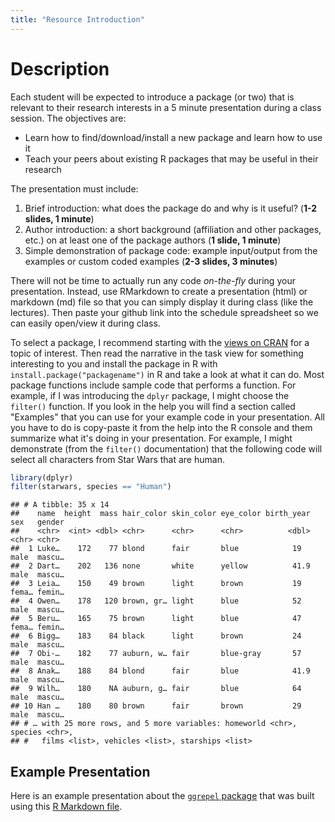 ```yaml
---
title: "Resource Introduction"
---
```


# Description

Each student will be expected to introduce a package (or two) that is relevant to their research interests in a 5 minute presentation during a class session.  The objectives are:

* Learn how to find/download/install a new package and learn how to use it
* Teach your peers about existing R packages that may be useful in their research

The presentation must include:

1. Brief introduction: what does the package do and why is it useful? (**1-2 slides, 1 minute**)
2. Author introduction: a short background (affiliation and other packages, etc.) on at least one of the package authors (**1 slide, 1 minute**)
2. Simple demonstration of package code: example input/output from the examples or custom coded examples (**2-3 slides, 3 minutes**)

There will not be time to actually run any code *on-the-fly* during your presentation.  Instead, use RMarkdown to create a presentation (html) or markdown (md) file so that you can simply display it during class (like the lectures).  Then paste your github link into the schedule spreadsheet so we can easily open/view it during class.

To select a package, I recommend starting with the [views on CRAN](https://cran.r-project.org/web/views/) for a topic of interest.  Then read the narrative in the task view for something interesting to you and install the package in R with `install.package("packagename")` in R and take a look at what it can do.  Most package functions include sample code that performs a function.    For example, if I was introducing the `dplyr` package, I might choose the `filter()` function.  If you look in the help you will find a section called "Examples" that you can use for your example code in your presentation.  All you have to do is copy-paste it from the help into the R console and them summarize what it's doing in your presentation.  For example, I might demonstrate (from the `filter()` documentation) that the following code will select all characters from Star Wars that are human.


```r
library(dplyr)
filter(starwars, species == "Human")
```

```
## # A tibble: 35 x 14
##    name  height  mass hair_color skin_color eye_color birth_year sex   gender
##    <chr>  <int> <dbl> <chr>      <chr>      <chr>          <dbl> <chr> <chr> 
##  1 Luke…    172    77 blond      fair       blue            19   male  mascu…
##  2 Dart…    202   136 none       white      yellow          41.9 male  mascu…
##  3 Leia…    150    49 brown      light      brown           19   fema… femin…
##  4 Owen…    178   120 brown, gr… light      blue            52   male  mascu…
##  5 Beru…    165    75 brown      light      blue            47   fema… femin…
##  6 Bigg…    183    84 black      light      brown           24   male  mascu…
##  7 Obi-…    182    77 auburn, w… fair       blue-gray       57   male  mascu…
##  8 Anak…    188    84 blond      fair       blue            41.9 male  mascu…
##  9 Wilh…    180    NA auburn, g… fair       blue            64   male  mascu…
## 10 Han …    180    80 brown      fair       brown           29   male  mascu…
## # … with 25 more rows, and 5 more variables: homeworld <chr>, species <chr>,
## #   films <list>, vehicles <list>, starships <list>
```

## Example Presentation

Here is an example presentation about the [`ggrepel` package](pres/PackagePresentation.html) that was built using this [R Markdown file](pres/PackagePresentation.Rmd).


